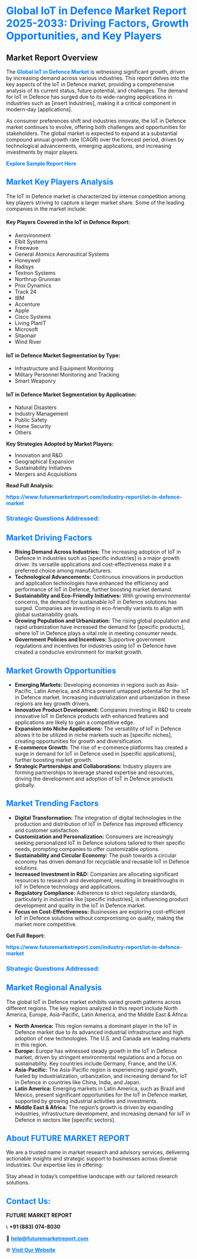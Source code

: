 <h1 style="color: #007BFF;">Global IoT in Defence Market Report 2025-2033: Driving Factors, Growth Opportunities, and Key Players</h1>

<section id="overview">
<h2>Market Report Overview</h2>
<p>The <a href="https://www.futuremarketreport.com/industry-report/iot-in-defence-market" style="color: #007BFF; text-decoration: none;"><strong>Global IoT in Defence Market</strong></a> is witnessing significant growth, driven by increasing demand across various industries. This report delves into the key aspects of the IoT in Defence market, providing a comprehensive analysis of its current status, future potential, and challenges. The demand for IoT in Defence has surged due to its wide-ranging applications in industries such as [insert industries], making it a critical component in modern-day [applications].</p>
<p>As consumer preferences shift and industries innovate, the IoT in Defence market continues to evolve, offering both challenges and opportunities for stakeholders. The global market is expected to expand at a substantial compound annual growth rate (CAGR) over the forecast period, driven by technological advancements, emerging applications, and increasing investments by major players.</p>
</section>

<section id="overview">
<p><a href="https://www.futuremarketreport.com/request-sample/reportId=52136" style="color: #007BFF; text-decoration: none;"><strong>Explore Sample Report Here</strong></a></p>
</section>

<section id="key-players">
<h2 style="color: #007BFF;">Market Key Players Analysis</h2>
<p>The IoT in Defence market is characterized by intense competition among key players striving to capture a larger market share. Some of the leading companies in the market include:</p>
<h4>Key Players Covered in the IoT in Defence Report:</h4>
<ul><li>Aerovironment</li><li>Elbit Systems</li><li>Freewave</li><li>General Atomics Aeronautical Systems</li><li>Honeywell</li><li>Radisys</li><li>Textron Systems</li><li>Northrup Grunman</li><li>Prox Dynamics</li><li>Track 24</li><li>IBM</li><li>Accenture</li><li>Apple</li><li>Cisco Systems</li><li>Living PlanIT</li><li>Microsoft</li><li>Sitaonair</li><li>Wind River</li></ul>
<h4>IoT in Defence Market Segmentation by Type:</h4>
<ul><li>Infrastructure and Equipment Monitoring</li><li>Military Personnel Monitoring and Tracking</li><li>Smart Weaponry</li></ul>

<h4>IoT in Defence Market Segmentation by Application:</h4>
<ul><li>Natural Disasters</li><li>Industry Management</li><li>Public Safety</li><li>Home Security</li><li>Others</li></ul>
<p><strong>Key Strategies Adopted by Market Players:</strong></p>
<ul>
<li>Innovation and R&D</li>
<li>Geographical Expansion</li>
<li>Sustainability Initiatives</li>
<li>Mergers and Acquisitions</li>
</ul>
</section>

<section>
<p><strong>Read Full Analysis: </strong></p><a href="https://www.futuremarketreport.com/industry-report/iot-in-defence-market" style="color: #007BFF; text-decoration: none;"><strong>https://www.futuremarketreport.com/industry-report/iot-in-defence-market</strong></a>
<h3 style="color: #007BFF;">Strategic Questions Addressed:</h3>
</section>

<section id="driving-factors">
<h2 style="color: #007BFF;">Market Driving Factors</h2>
<ul>
<li><strong>Rising Demand Across Industries:</strong> The increasing adoption of IoT in Defence in industries such as [specific industries] is a major growth driver. Its versatile applications and cost-effectiveness make it a preferred choice among manufacturers.</li>
<li><strong>Technological Advancements:</strong> Continuous innovations in production and application technologies have enhanced the efficiency and performance of IoT in Defence, further boosting market demand.</li>
<li><strong>Sustainability and Eco-Friendly Initiatives:</strong> With growing environmental concerns, the demand for sustainable IoT in Defence solutions has surged. Companies are investing in eco-friendly variants to align with global sustainability goals.</li>
<li><strong>Growing Population and Urbanization:</strong> The rising global population and rapid urbanization have increased the demand for [specific products], where IoT in Defence plays a vital role in meeting consumer needs.</li>
<li><strong>Government Policies and Incentives:</strong> Supportive government regulations and incentives for industries using IoT in Defence have created a conducive environment for market growth.</li>
</ul>
</section>

<section id="growth-opportunities">
<h2 style="color: #007BFF;">Market Growth Opportunities</h2>
<ul>
<li><strong>Emerging Markets:</strong> Developing economies in regions such as Asia-Pacific, Latin America, and Africa present untapped potential for the IoT in Defence market. Increasing industrialization and urbanization in these regions are key growth drivers.</li>
<li><strong>Innovative Product Development:</strong> Companies investing in R&D to create innovative IoT in Defence products with enhanced features and applications are likely to gain a competitive edge.</li>
<li><strong>Expansion into Niche Applications:</strong> The versatility of IoT in Defence allows it to be utilized in niche markets such as [specific niches], creating opportunities for growth and diversification.</li>
<li><strong>E-commerce Growth:</strong> The rise of e-commerce platforms has created a surge in demand for IoT in Defence used in [specific applications], further boosting market growth.</li>
<li><strong>Strategic Partnerships and Collaborations:</strong> Industry players are forming partnerships to leverage shared expertise and resources, driving the development and adoption of IoT in Defence products globally.</li>
</ul>
</section>

<section id="trending-factors">
<h2 style="color: #007BFF;">Market Trending Factors</h2>
<ul>
<li><strong>Digital Transformation:</strong> The integration of digital technologies in the production and distribution of IoT in Defence has improved efficiency and customer satisfaction.</li>
<li><strong>Customization and Personalization:</strong> Consumers are increasingly seeking personalized IoT in Defence solutions tailored to their specific needs, prompting companies to offer customizable options.</li>
<li><strong>Sustainability and Circular Economy:</strong> The push towards a circular economy has driven demand for recyclable and reusable IoT in Defence solutions.</li>
<li><strong>Increased Investment in R&D:</strong> Companies are allocating significant resources to research and development, resulting in breakthroughs in IoT in Defence technology and applications.</li>
<li><strong>Regulatory Compliance:</strong> Adherence to strict regulatory standards, particularly in industries like [specific industries], is influencing product development and quality in the IoT in Defence market.</li>
<li><strong>Focus on Cost-Effectiveness:</strong> Businesses are exploring cost-efficient IoT in Defence solutions without compromising on quality, making the market more competitive.</li>
</ul>
</section>

<section>
<p><strong>Get Full Report: </strong></p><a href="https://www.futuremarketreport.com/industry-report/iot-in-defence-market" style="color: #007BFF; text-decoration: none;"><strong>https://www.futuremarketreport.com/industry-report/iot-in-defence-market</strong></a>
<h3 style="color: #007BFF;">Strategic Questions Addressed:</h3>
</section>


<section id="regional-analysis">
<h2 style="color: #007BFF;">Market Regional Analysis</h2>
<p>The global IoT in Defence market exhibits varied growth patterns across different regions. The key regions analyzed in this report include North America, Europe, Asia-Pacific, Latin America, and the Middle East & Africa:</p>
<ul>
<li><strong>North America:</strong> This region remains a dominant player in the IoT in Defence market due to its advanced industrial infrastructure and high adoption of new technologies. The U.S. and Canada are leading markets in this region.</li>
<li><strong>Europe:</strong> Europe has witnessed steady growth in the IoT in Defence market, driven by stringent environmental regulations and a focus on sustainability. Key countries include Germany, France, and the U.K.</li>
<li><strong>Asia-Pacific:</strong> The Asia-Pacific region is experiencing rapid growth, fueled by industrialization, urbanization, and increasing demand for IoT in Defence in countries like China, India, and Japan.</li>
<li><strong>Latin America:</strong> Emerging markets in Latin America, such as Brazil and Mexico, present significant opportunities for the IoT in Defence market, supported by growing industrial activities and investments.</li>
<li><strong>Middle East & Africa:</strong> The region’s growth is driven by expanding industries, infrastructure development, and increasing demand for IoT in Defence in sectors like [specific sectors].</li>
</ul>
</section>

<footer>
<h2 style="color: #007BFF;">About FUTURE MARKET REPORT</h2>
<p>We are a trusted name in market research and advisory services, delivering actionable insights and strategic support to businesses across diverse industries. Our expertise lies in offering:</p>

<p>Stay ahead in today’s competitive landscape with our tailored research solutions.</p>

<h2 style="color: #007BFF;">Contact Us:</h2>
<p><strong>FUTURE MARKET REPORT</strong></p>
<p>📞 <strong>+91 (883) 074-8030</strong></p>
<p>📧 <strong><a href="mailto:help@futuremarketreport.com" style="color: #007BFF;">help@futuremarketreport.com</a></strong></p>
<p>🌐 <strong><a href="https://www.futuremarketreport.com/" style="color: #007BFF;">Visit Our Website</a></strong></p>
</footer>